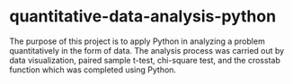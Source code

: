 # quantitative-data-analysis-python
The purpose of this project is to apply Python in analyzing a problem quantitatively in the form of data. The analysis process was carried out by data visualization, paired sample t-test, chi-square test, and the crosstab function which was completed using Python.
